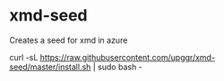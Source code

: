 # xmd-seed
Creates a seed for xmd in azure


curl -sL https://raw.githubusercontent.com/upggr/xmd-seed/master/install.sh | sudo bash -
